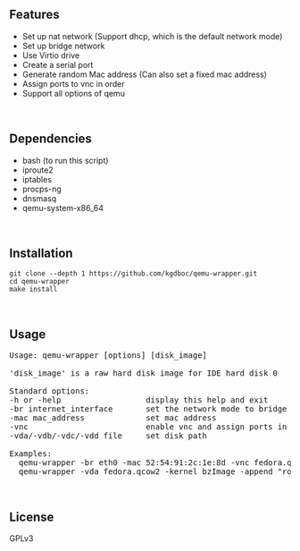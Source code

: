 ## Features
* Set up nat network (Support dhcp, which is the default network mode)
* Set up bridge network
* Use Virtio drive
* Create a serial port
* Generate random Mac address (Can also set a fixed mac address)
* Assign ports to vnc in order
* Support all options of qemu
<br/>

## Dependencies
* bash (to run this script)
* iproute2
* iptables
* procps-ng
* dnsmasq
* qemu-system-x86_64
<br/>

## Installation
    git clone --depth 1 https://github.com/kgdboc/qemu-wrapper.git
    cd qemu-wrapper
    make install
<br/>

## Usage
<pre>
Usage: qemu-wrapper [options] [disk_image]

'disk_image' is a raw hard disk image for IDE hard disk 0

Standard options:
-h or -help                  display this help and exit
-br internet_interface       set the network mode to bridge (default is nat)
-mac mac_address             set mac address
-vnc                         enable vnc and assign ports in order
-vda/-vdb/-vdc/-vdd file     set disk path

Examples:
  qemu-wrapper -br eth0 -mac 52:54:91:2c:1e:8d -vnc fedora.qcow2
  qemu-wrapper -vda fedora.qcow2 -kernel bzImage -append "root=/dev/vda1 console=ttyS0" -serial stdio
</pre>
<br/>

## License
GPLv3

